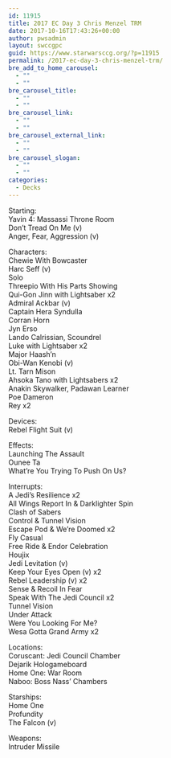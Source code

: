 ```yaml
---
id: 11915
title: 2017 EC Day 3 Chris Menzel TRM
date: 2017-10-16T17:43:26+00:00
author: pwsadmin
layout: swccgpc
guid: https://www.starwarsccg.org/?p=11915
permalink: /2017-ec-day-3-chris-menzel-trm/
bre_add_to_home_carousel:
  - ""
  - ""
bre_carousel_title:
  - ""
  - ""
bre_carousel_link:
  - ""
  - ""
bre_carousel_external_link:
  - ""
  - ""
bre_carousel_slogan:
  - ""
  - ""
categories:
  - Decks
---
```

Starting:  
Yavin 4: Massassi Throne Room  
Don’t Tread On Me (v)  
Anger, Fear, Aggression (v)

Characters:  
Chewie With Bowcaster  
Harc Seff (v)  
Solo  
Threepio With His Parts Showing  
Qui-Gon Jinn with Lightsaber x2  
Admiral Ackbar (v)  
Captain Hera Syndulla  
Corran Horn  
Jyn Erso  
Lando Calrissian, Scoundrel  
Luke with Lightsaber x2  
Major Haash’n  
Obi-Wan Kenobi (v)  
Lt. Tarn Mison  
Ahsoka Tano with Lightsabers x2  
Anakin Skywalker, Padawan Learner  
Poe Dameron  
Rey x2

Devices:  
Rebel Flight Suit (v)

Effects:  
Launching The Assault  
Ounee Ta  
What’re You Trying To Push On Us?

Interrupts:  
A Jedi’s Resilience x2  
All Wings Report In & Darklighter Spin  
Clash of Sabers  
Control & Tunnel Vision  
Escape Pod & We’re Doomed x2  
Fly Casual  
Free Ride & Endor Celebration  
Houjix  
Jedi Levitation (v)  
Keep Your Eyes Open (v) x2  
Rebel Leadership (v) x2  
Sense & Recoil In Fear  
Speak With The Jedi Council x2  
Tunnel Vision  
Under Attack  
Were You Looking For Me?  
Wesa Gotta Grand Army x2

Locations:  
Coruscant: Jedi Council Chamber  
Dejarik Hologameboard  
Home One: War Room  
Naboo: Boss Nass’ Chambers

Starships:  
Home One  
Profundity  
The Falcon (v)

Weapons:  
Intruder Missile